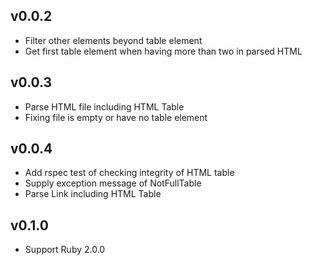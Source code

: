 ## v0.0.2
* Filter other elements beyond table element
* Get first table element when having more than two in parsed HTML

## v0.0.3
* Parse HTML file including HTML Table
* Fixing file is empty or have no table element

## v0.0.4
* Add rspec test of checking integrity of HTML table
* Supply exception message of NotFullTable
* Parse Link including HTML Table

## v0.1.0
* Support Ruby 2.0.0
